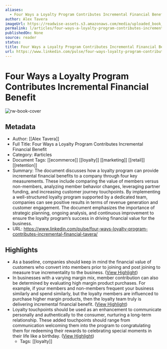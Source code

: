 ```yaml
---
aliases:
  - Four Ways a Loyalty Program Contributes Incremental Financial Benefit
author: Alex Tavera
imageUrl: https://readwise-assets.s3.amazonaws.com/media/uploaded_book_covers/profile_276497/1590435411323
permalink: l/articles/four-ways-a-loyalty-program-contributes-incremental-financial-benefit
publishedOn: None
source: reader
status: 
title: Four Ways a Loyalty Program Contributes Incremental Financial Benefit
url: https://www.linkedin.com/pulse/four-ways-loyalty-program-contributes-incremental-financial-tavera/
---
```

# Four Ways a Loyalty Program Contributes Incremental Financial Benefit

![rw-book-cover](https://readwise-assets.s3.amazonaws.com/media/uploaded_book_covers/profile_276497/1590435411323)

## Metadata

- Author: [[Alex Tavera]]
- Full Title: Four Ways a Loyalty Program Contributes Incremental Financial Benefit
- Category: #articles
- Document Tags: [[ecommerce]] [[loyalty]] [[marketing]] [[retail]] [[retention]]
- Summary: The document discusses how a loyalty program can provide incremental financial benefits to a company through four key measurements. These include comparing the value of members versus non-members, analyzing member behavior changes, leveraging partner funding, and increasing customer journey touchpoints. By implementing a well-structured loyalty program supported by a dedicated team, companies can see positive results in terms of revenue generation and customer engagement. The document emphasizes the importance of strategic planning, ongoing analysis, and continuous improvement to ensure the loyalty program’s success in driving financial value for the business.
- URL: https://www.linkedin.com/pulse/four-ways-loyalty-program-contributes-incremental-financial-tavera/

## Highlights

- As a baseline, companies should keep in mind the financial value of customers who convert into members prior to joining and post joining to measure true incrementality to the business. ([View Highlight](https://read.readwise.io/read/01j1ppwj9nfa0wy0dcr269dsyy))
- In businesses with a varying margin mix, member contribution can also be determined by evaluating high margin product purchases. For example, if your members and non-members frequent your business similarly and spend similarly, but the loyalty members are influenced to purchase higher margin products, then the loyalty team truly is delivering incremental financial benefit. ([View Highlight](https://read.readwise.io/read/01j1ppwknntvpefyhaa1xy74pz))
- Loyalty touchpoints should be used as an enhancement to communicate personally and authentically to the consumer, nurturing a long-term relationship. These added touchpoints should range from communication welcoming them into the program to congratulating them for redeeming their rewards to celebrating special moments in their life like a birthday. ([View Highlight](https://read.readwise.io/read/01j1pq83vvhfxxw5yaw24acpsg))
    - Tags: [[loyalty]]
